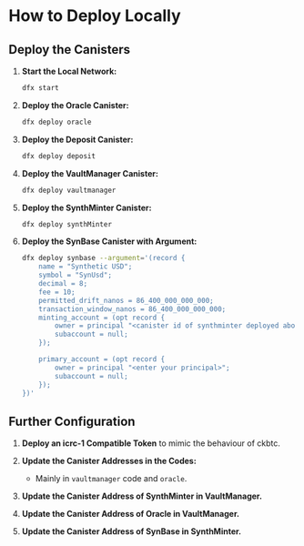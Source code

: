 # How to Deploy Locally

## Deploy the Canisters
1. **Start the Local Network:**
   ```sh
   dfx start
   ```
2. **Deploy the Oracle Canister:**
   ```sh
   dfx deploy oracle
   ```
3. **Deploy the Deposit Canister:**
   ```sh
   dfx deploy deposit
   ```
4. **Deploy the VaultManager Canister:**
   ```sh
   dfx deploy vaultmanager
   ```
5. **Deploy the SynthMinter Canister:**
   ```sh
   dfx deploy synthMinter
   ```
6. **Deploy the SynBase Canister with Argument:**
   ```sh
   dfx deploy synbase --argument='(record {
       name = "Synthetic USD";                         
       symbol = "SynUsd";                           
       decimal = 8;                                           
       fee = 10;
       permitted_drift_nanos = 86_400_000_000_000;
       transaction_window_nanos = 86_400_000_000_000;                                                                                   
       minting_account = (opt record {
           owner = principal "<canister id of synthminter deployed above>";
           subaccount = null;
       });

       primary_account = (opt record {
           owner = principal "<enter your principal>";
           subaccount = null;
       });
   })'
   ```

## Further Configuration
1. **Deploy an icrc-1 Compatible Token** to mimic the behaviour of ckbtc.

2. **Update the Canister Addresses in the Codes:**
   - Mainly in `vaultmanager` code and `oracle`.

3. **Update the Canister Address of SynthMinter in VaultManager.**

4. **Update the Canister Address of Oracle in VaultManager.**

5. **Update the Canister Address of SynBase in SynthMinter.**

